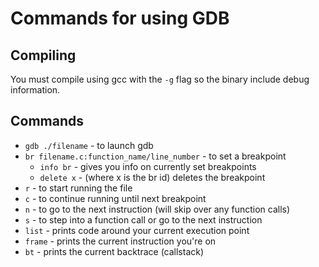 # Commands for using GDB

## Compiling  
You must compile using gcc with the `-g` flag so the binary include debug information.

## Commands  
- `gdb ./filename` - to launch gdb  
- `br filename.c:function_name/line_number` - to set a breakpoint  
    - `info br` - gives you info on currently set breakpoints
    - `delete x` - (where x is the br id) deletes the breakpoint
- `r` - to start running the file
- `c` - to continue running until next breakpoint  
- `n` - to go to the next instruction (will skip over any function calls)  
- `s` - to step into a function call or go to the next instruction  
- `list` - prints code around your current execution point
- `frame` - prints the current instruction you're on
- `bt` - prints the current backtrace (callstack)